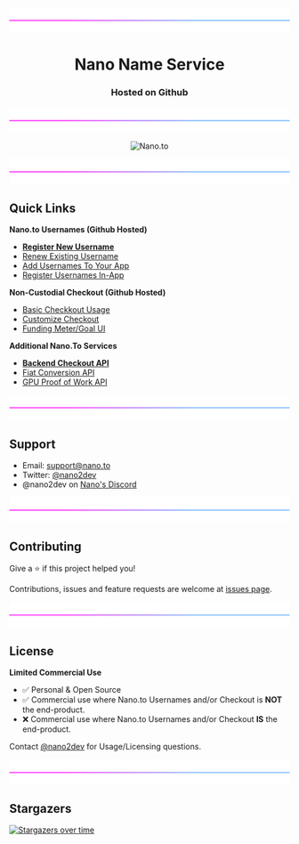 ![line](https://github.com/fwd/n2/raw/master/.github/line.png)

<h1 align="center">Nano Name Service</h1>
<h3 align="center">Hosted on Github</h3>

![line](https://github.com/fwd/n2/raw/master/.github/line.png)

<p align="center">
  <img src="https://github.com/fwd/nano/raw/master/dist/images/funding.png" alt="Nano.to" />
</p>

![line](https://github.com/fwd/n2/raw/master/.github/line.png)

## Quick Links

**Nano.to Usernames (Github Hosted)**
  - [**Register New Username**](https://github.com/fwd/nano-to/blob/master/docs/username.md)
  - [Renew Existing Username](https://github.com/fwd/nano-to/blob/master/docs/username.md#renewal)
  - [Add Usernames To Your App](https://github.com/fwd/nano-to/blob/master/docs/username.md#dataset)
  - [Register Usernames In-App](https://github.com/fwd/nano-to/blob/master/docs/username-integration.md)


**Non-Custodial Checkout (Github Hosted)**
- [Basic Checkkout Usage](https://github.com/fwd/nano-to/blob/master/docs/checkout.md)
- [Customize Checkout](https://github.com/fwd/nano-to/blob/master/docs/checkout.md#customize-colors)
- [Funding Meter/Goal UI](https://github.com/fwd/nano-to/blob/master/docs/username-integration.md)

**Additional Nano.To Services**

- [**Backend Checkout API**](https://github.com/fwd/nano-to/blob/master/docs/checkout.md#checkout-via-post)
- [Fiat Conversion API](https://github.com/fwd/nano-to/blob/master/docs/price.md#price-api)
- [GPU Proof of Work API](https://github.com/fwd/nano-to/blob/master/docs/pow.md)

![line](https://github.com/fwd/n2/raw/master/.github/line.png)

## Support

- Email: support@nano.to
- Twitter: [@nano2dev](https://twitter.com/nano2dev)
- @nano2dev on [Nano's Discord](https://discord.com/invite/RNAE2R9) 

![line](https://github.com/fwd/n2/raw/master/.github/line.png)

## Contributing

Give a ⭐️ if this project helped you!

Contributions, issues and feature requests are welcome at [issues page](https://github.com/fwd/nano-to/issues).

![line](https://github.com/fwd/n2/raw/master/.github/line.png)


## License

**Limited Commercial Use**

- ✅ Personal & Open Source
- ✅ Commercial use where Nano.to Usernames and/or Checkout is **NOT** the end-product.
- ❌ Commercial use where Nano.to Usernames and/or Checkout **IS** the end-product.

Contact [@nano2dev](mailto:support@nano.to) for Usage/Licensing questions.

![line](https://github.com/fwd/n2/raw/master/.github/line.png)


## Stargazers

[![Stargazers over time](https://starchart.cc/fwd/nano-to.svg)](https://github.com/fwd/nano-to)
